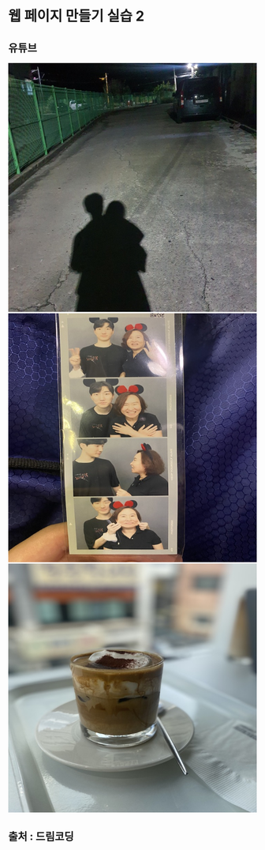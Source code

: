 # 웹 페이지 만들기 실습 2

## 유튜브

<img src = "./image/target1.png"></img>
<img src = "./image/target2.png"></img>
<img src = "./image/frame.png"></img>

## 출처 : 드림코딩
